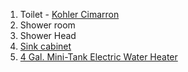1. Toilet - [Kohler Cimarron](https://www.homedepot.com/p/KOHLER-Cimarron-1-piece-1-28-GPF-Single-Flush-Elongated-Toilet-with-AquaPiston-Flush-Technology-in-White-Seat-Included-K-3828-0/203309994)
2. Shower room
3. Shower Head
4. [Sink cabinet](https://www.ikea.com/us/en/p/godmorgon-sink-cabinet-with-4-drawers-high-gloss-white-30344096/)
5. [4 Gal. Mini-Tank Electric Water Heater](https://www.homedepot.com/p/Bosch-4-Gal-Mini-Tank-Electric-Water-Heater-ES-4/206393135)
